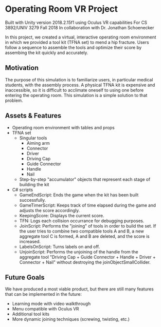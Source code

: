 # Operating Room VR Project

Built with Unity version 2018.2.15f1 using Oculus VR capabilities
For CS 3892/UNIV 3279 Fall 2018
In collaboration with Dr. Jonathan Schoenecker

In this project, we created a virtual, interactive operating room environment in which we provided a tool kit (TFNA set) to mend a hip fracture. Users follow a sequence to assemble the tools and optimize their score by assembing the kit quickly and accurately.

## Motivation
The purpose of this simulation is to familiarize users, in particular medical students, with the assembly process. A physical TFNA kit is expensive and inaccessible, so it is difficult to acclimate oneself to using one before entering the operating room. This simulation is a simple solution to that problem.

## Assets & Features
- Operating room environment with tables and props
- TFNA set
	- Singular tools
		- Aiming arm
		- Connector
		- Driver
		- Driving Cap
		- Guide Connector
		- Handle
		- Nail
	- Step-by-step "accumulator" objects that represent each stage of building the kit
- C# scripts
	- GameEndScript: Ends the game when the kit has been built successfully.
	- GameTimerScript: Keeps track of time elapsed during the game and adjusts the score accordingly.
	- KeepingScore: Displays the current score.
	- TFN: Logs each collision occurrance for debugging purposes.
	- JoinScript: Performs the "joining" of tools in order to build the set. If the user tries to combine two compatible tools A and B, a new aggregate tool C is formed, A and B are deleted, and the score is increased.
	- LabelsOnScript: Turns labels on and off.
	- UnjoinScript: Performs the unjoining of the handle from the aggregate tool "Driving Cap + Guide Connector + Handle + Driver + Connector + Nail" without destroying the joinObjectSmallCollider.
	
## Future Goals
We have produced a most viable product, but there are still many features that can be implemented in the future:

- Learning mode with video walkthrough
- Menu compatible with Oculus VR
- Additional tool kits
- More dynamic joining techniques (screwing, twisting, etc.)
